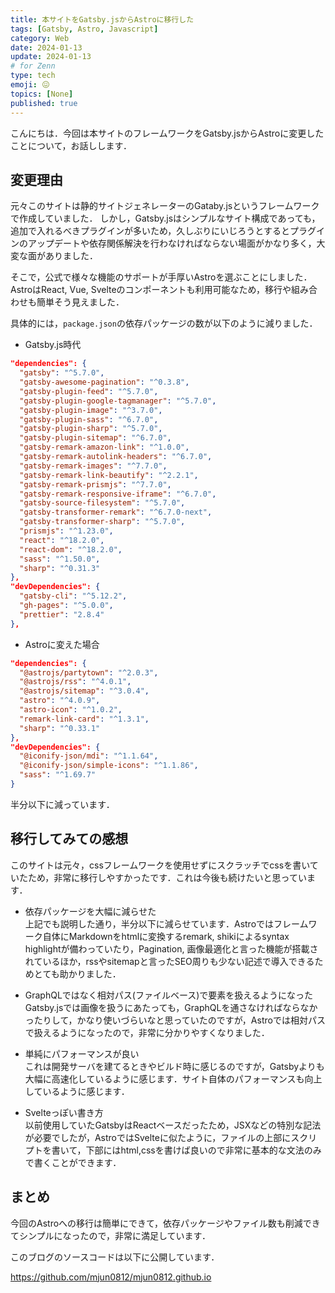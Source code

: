 ```yaml
---
title: 本サイトをGatsby.jsからAstroに移行した
tags: [Gatsby, Astro, Javascript]
category: Web
date: 2024-01-13
update: 2024-01-13
# for Zenn
type: tech
emoji: 😖
topics: [None]
published: true
---
```


こんにちは．今回は本サイトのフレームワークをGatsby.jsからAstroに変更したことについて，お話しします．

## 変更理由

元々このサイトは静的サイトジェネレーターのGataby.jsというフレームワークで作成していました．
しかし，Gatsby.jsはシンプルなサイト構成であっても，追加で入れるべきプラグインが多いため，久しぶりにいじろうとするとプラグインのアップデートや依存関係解決を行わなければならない場面がかなり多く，大変な面がありました．

そこで，公式で様々な機能のサポートが手厚いAstroを選ぶことにしました．AstroはReact, Vue, Svelteのコンポーネントも利用可能なため，移行や組み合わせも簡単そう見えました．

具体的には，`package.json`の依存パッケージの数が以下のように減りました．

- Gatsby.js時代

```json
"dependencies": {
  "gatsby": "^5.7.0",
  "gatsby-awesome-pagination": "^0.3.8",
  "gatsby-plugin-feed": "^5.7.0",
  "gatsby-plugin-google-tagmanager": "^5.7.0",
  "gatsby-plugin-image": "^3.7.0",
  "gatsby-plugin-sass": "^6.7.0",
  "gatsby-plugin-sharp": "^5.7.0",
  "gatsby-plugin-sitemap": "^6.7.0",
  "gatsby-remark-amazon-link": "^1.0.0",
  "gatsby-remark-autolink-headers": "^6.7.0",
  "gatsby-remark-images": "^7.7.0",
  "gatsby-remark-link-beautify": "^2.2.1",
  "gatsby-remark-prismjs": "^7.7.0",
  "gatsby-remark-responsive-iframe": "^6.7.0",
  "gatsby-source-filesystem": "^5.7.0",
  "gatsby-transformer-remark": "^6.7.0-next",
  "gatsby-transformer-sharp": "^5.7.0",
  "prismjs": "^1.23.0",
  "react": "^18.2.0",
  "react-dom": "^18.2.0",
  "sass": "^1.50.0",
  "sharp": "^0.31.3"
},
"devDependencies": {
  "gatsby-cli": "^5.12.2",
  "gh-pages": "^5.0.0",
  "prettier": "2.8.4"
},
```

- Astroに変えた場合

```json
"dependencies": {
  "@astrojs/partytown": "^2.0.3",
  "@astrojs/rss": "^4.0.1",
  "@astrojs/sitemap": "^3.0.4",
  "astro": "^4.0.9",
  "astro-icon": "^1.0.2",
  "remark-link-card": "^1.3.1",
  "sharp": "^0.33.1"
},
"devDependencies": {
  "@iconify-json/mdi": "^1.1.64",
  "@iconify-json/simple-icons": "^1.1.86",
  "sass": "^1.69.7"
}
```

半分以下に減っています．

## 移行してみての感想

このサイトは元々，cssフレームワークを使用せずにスクラッチでcssを書いていたため，非常に移行しやすかったです．これは今後も続けたいと思っています．

- 依存パッケージを大幅に減らせた  
上記でも説明した通り，半分以下に減らせています．Astroではフレームワーク自体にMarkdownをhtmlに変換するremark, shikiによるsyntax highlightが備わっていたり，Pagination, 画像最適化と言った機能が搭載されているほか，rssやsitemapと言ったSEO周りも少ない記述で導入できるためとても助かりました．

- GraphQLではなく相対パス(ファイルベース)で要素を扱えるようになった  
Gatsby.jsでは画像を扱うにあたっても，GraphQLを通さなければならなかったりして，かなり使いづらいなと思っていたのですが，Astroでは相対パスで扱えるようになったので，非常に分かりやすくなりました．

- 単純にパフォーマンスが良い  
これは開発サーバを建てるときやビルド時に感じるのですが，Gatsbyよりも大幅に高速化しているように感じます．サイト自体のパフォーマンスも向上しているように感じます．

- Svelteっぽい書き方  
以前使用していたGatsbyはReactベースだったため，JSXなどの特別な記法が必要でしたが，AstroではSvelteに似たように，ファイルの上部にスクリプトを書いて，下部にはhtml,cssを書けば良いので非常に基本的な文法のみで書くことができます．

## まとめ

今回のAstroへの移行は簡単にできて，依存パッケージやファイル数も削減できてシンプルになったので，非常に満足しています．

このブログのソースコードは以下に公開しています．

<https://github.com/mjun0812/mjun0812.github.io>
